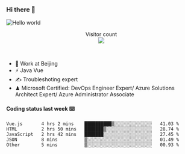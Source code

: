 ### Hi there 👋

<img src="https://raw.githubusercontent.com/sagar-viradiya/sagar-viradiya/master/resources/banner.png" alt="Hello world">
<p align="center"> 
  Visitor count<br/>
  <img src="https://profile-counter.glitch.me/youszoe/count.svg" />
</p>
<br/>

- 🍻 Work at Beijing 
- ⚡ Java Vue
- ✍️ Troubleshoting expert
- ♟  Microsoft Certified: DevOps Engineer Expert/ Azure Solutions Architect Expert/ Azure Administrator Associate

#### Coding status last week ⌨️

<!--START_SECTION:waka-->

```text
Vue.js       4 hrs 2 mins    ██████████▒░░░░░░░░░░░░░░   41.03 %
HTML         2 hrs 50 mins   ███████▒░░░░░░░░░░░░░░░░░   28.74 %
JavaScript   2 hrs 42 mins   ███████░░░░░░░░░░░░░░░░░░   27.45 %
JSON         8 mins          ▒░░░░░░░░░░░░░░░░░░░░░░░░   01.49 %
Other        5 mins          ▒░░░░░░░░░░░░░░░░░░░░░░░░   00.93 %
```

<!--END_SECTION:waka-->

<br/>
<center><img src="http://ghchart.rshah.org/409ba5/yousazoe" alt="" /></center>



